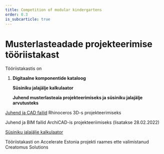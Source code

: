 ```yaml
---
title: Competition of modular kindergartens
order: 0.3
is_subcarticle: true
---
```

# Musterlasteadade projekteerimise tööriistakast

Tööriistakastis on

1. **Digitaalne komponentide kataloog**

   **Süsiniku jalajälje kalkulaator**

   **Juhend musterlasteaia projekteerimiseks ja süsiniku jalajälje arvutusteks** 

[Juhend ja CAD failid](https://drive.google.com/drive/folders/1OtoFFgw0guAImgHsiG6ZzH2_vM0iQSI9?usp=sharing)  Rhinoceros 3D-s projekteerimiseks

Juhend ja BIM failid ArchiCAD-is projekteeriimiseks (lisatakse 28.02.2022)

[Süsiniku jalajälje kalkulaator](https://drive.google.com/drive/folders/1-1ZgkeSIHTss55Qdwj0zHTdBrgzsr07H?usp=sharing)

Tööriistakasti on Accelerate Estonia projekti raames ette valimistanud Creatomus Solutions

![]()